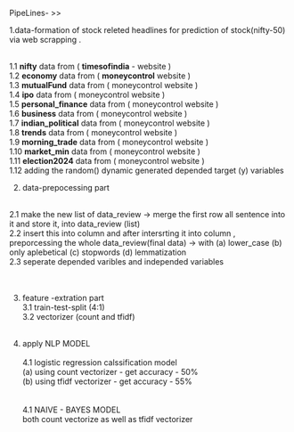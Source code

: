 PipeLines- >>

1.data-formation of stock releted headlines for prediction of stock(nifty-50) via web scrapping .
<br> <br>

  1.1  **nifty** data from (  **timesofindia** - website )<br>
  1.2  **economy** data from ( **moneycontrol** website )<br>
  1.3  **mutualFund** data from ( moneycontrol website )<br>
  1.4  **ipo** data from ( moneycontrol website )<br>
  1.5  **personal_finance** data from ( moneycontrol website )<br>
  1.6  **business** data from ( moneycontrol website )<br>
  1.7  **indian_political** data from ( moneycontrol website )<br>
  1.8  **trends** data from ( moneycontrol website )<br>
  1.9  **morning_trade** data from ( moneycontrol website )<br>
  1.10 **market_min** data from ( moneycontrol website )<br>
  1.11 **election2024** data from ( moneycontrol website )<br>
  1.12  adding the random() dynamic generated depended target (y) variables <br>

2. data-prepocessing part <br><br>
  
  2.1  make the new list of data_review -> merge the first row all sentence into it and store it, into data_review (list)
  <br>
  2.2 insert this into column and after intersrting it into column , preporcessing the whole data_review(final data) -> with (a) lower_case (b) only aplebetical (c) stopwords (d) lemmatization
  <br>
  2.3 seperate depended varibles and independed variables 
  <br><br> <br>

 
3. feature -extration part
   <br>
   3.1 train-test-split (4:1)  <br>
   3.2 vectorizer (count and tfidf) <br><br>

4. apply NLP MODEL <br><br>
   4.1 logistic regression calssification model<br>
       (a) using count vectorizer - get accuracy - 50%<br>
       (b) using tfidf vectorizer - get accuracy - 55%<br>
       <br> <br>
   4.1 NAIVE - BAYES  MODEL<br>
        both count vectorize as well as tfidf vectorizer

   

  
  
  
   
   
  
  
